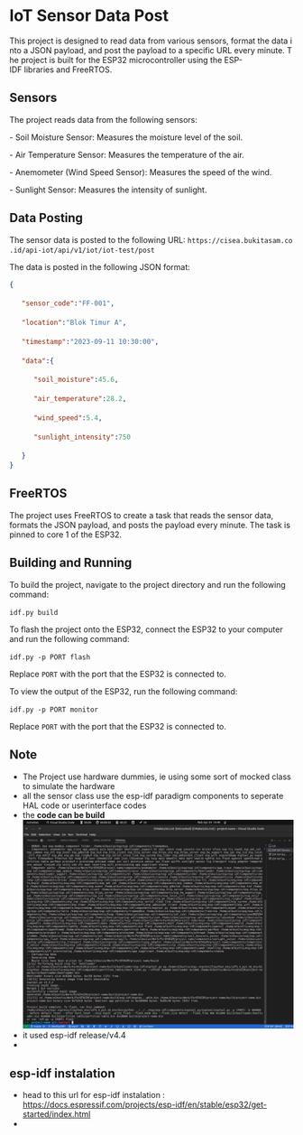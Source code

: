 # IoT Sensor Data Post

This project is designed to read data from various sensors, format the data into a JSON payload, and post the payload to a specific URL every minute. The project is built for the ESP32 microcontroller using the ESP-IDF libraries and FreeRTOS.

## Sensors

The project reads data from the following sensors:

- Soil Moisture Sensor: Measures the moisture level of the soil.

- Air Temperature Sensor: Measures the temperature of the air.

- Anemometer (Wind Speed Sensor): Measures the speed of the wind.

- Sunlight Sensor: Measures the intensity of sunlight.

## Data Posting

The sensor data is posted to the following URL: `https://cisea.bukitasam.co.id/api-iot/api/v1/iot/iot-test/post`

The data is posted in the following JSON format:

```json
{

   "sensor_code":"FF-001",

   "location":"Blok Timur A",

   "timestamp":"2023-09-11 10:30:00",

   "data":{

      "soil_moisture":45.6,

      "air_temperature":28.2,

      "wind_speed":5.4,

      "sunlight_intensity":750

   }
}

```

## FreeRTOS

The project uses FreeRTOS to create a task that reads the sensor data, formats the JSON payload, and posts the payload every minute. The task is pinned to core 1 of the ESP32.

## Building and Running

To build the project, navigate to the project directory and run the following command:

`idf.py build`

To flash the project onto the ESP32, connect the ESP32 to your computer and run the following command:

`idf.py -p PORT flash`

Replace `PORT` with the port that the ESP32 is connected to.

To view the output of the ESP32, run the following command:

`idf.py -p PORT monitor`

Replace `PORT` with the port that the ESP32 is connected to.

## Note

- The Project use hardware dummies, ie using some sort of mocked class to simulate the hardware
- all the sensor class use the esp-idf paradigm components to seperate HAL code or userinterface codes
- the **code can be build** ![can_be_build.png](./can_be_build.png)
- it used esp-idf release/v4.4
- 

## esp-idf instalation
- head to this url for esp-idf instalation : https://docs.espressif.com/projects/esp-idf/en/stable/esp32/get-started/index.html
- 